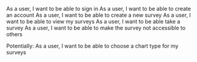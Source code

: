 As a user, I want to be able to sign in
As a user, I want to be able to create an account
As a user, I want to be able to create a new survey
As a user, I want to be able to view my surveys
As a user, I want to be able take a survey
As a user, I want to be able to make the survey not accessible to others

Potentially:
As a user, I want to be able to choose a chart type for my surveys


